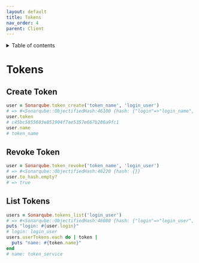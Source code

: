 ```yaml
---
layout: default
title: Tokens
nav_order: 4
parent: Client
---
```


<details close markdown="block">
  <summary>
    Table of contents
  </summary>
  {: .text-delta }
1. TOC
{:toc}
</details>

# Tokens

## Create Token
```ruby
user = Sonarqube.token_create('token_name', 'login_user')
# => #<Sonarqube::ObjectifiedHash:46100 {hash: {"login"=>"login_name", "name"=>"token_name", "token"=>"c45bc5855603e851904f7ae5357e667b286a9fc1", "createdAt"=>"2020-08-24T23:56:41+0000"}}
user.token
# c45bc5855603e851904f7ae5357e667b286a9fc1
user.name
# token_name
```

## Revoke Token
```ruby
user = Sonarqube.token_revoke('token_name', 'login_user')
# => #<Sonarqube::ObjectifiedHash:46220 {hash: {}}
user.to_hash.empty?
# => true
```

## List Tokens
```ruby
users = Sonarqube.tokens_list('login_user')
# => #<Sonarqube::ObjectifiedHash:46080 {hash: {"login"=>"login_user", "userTokens"=>[{"name"=>"token_service", "createdAt"=>"2020-08-24T23:56:41+0000"}]}}
puts "login: #{user.login}"
# login: login_user
users.userTokens.each do | token |
  puts "name: #{token.name}"
end
# name: token_service
```
